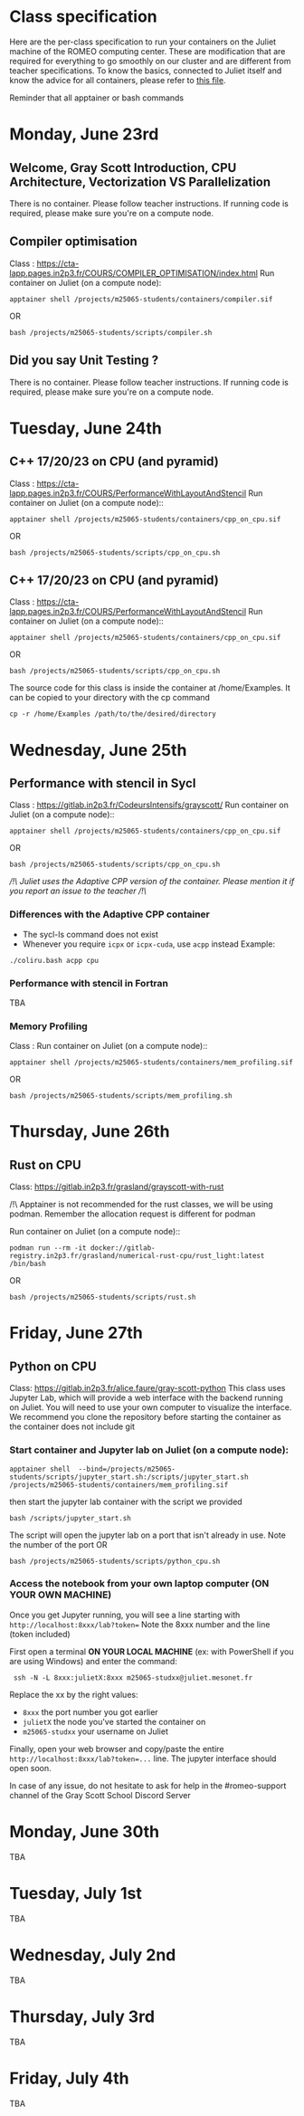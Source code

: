 # Class specification
Here are the per-class specification to run your containers on the Juliet machine of the ROMEO computing center. These are modification that are required for everything to go smoothly on our cluster and are different from teacher specifications.
To know the basics, connected to Juliet itself and know the advice for all containers, please refer to [this file](https://github.com/barriost/GSSdoc/blob/main/README.md).

Reminder that all apptainer or bash commands

# Monday, June 23rd

## __Welcome, Gray Scott Introduction, CPU Architecture, Vectorization VS Parallelization__
There is no container. Please follow teacher instructions. If running code is required, please make sure you're on a compute node.

## Compiler optimisation
Class : https://cta-lapp.pages.in2p3.fr/COURS/COMPILER_OPTIMISATION/index.html
Run container on Juliet (on a compute node): 
```
apptainer shell /projects/m25065-students/containers/compiler.sif
```
OR
```
bash /projects/m25065-students/scripts/compiler.sh
```

## Did you say Unit Testing ?
There is no container. Please follow teacher instructions. If running code is required, please make sure you're on a compute node.

# Tuesday, June 24th
## C++ 17/20/23 on CPU (and pyramid)
Class : https://cta-lapp.pages.in2p3.fr/COURS/PerformanceWithLayoutAndStencil
Run container on Juliet (on a compute node):: 
```
apptainer shell /projects/m25065-students/containers/cpp_on_cpu.sif
```
OR
```
bash /projects/m25065-students/scripts/cpp_on_cpu.sh
```

## C++ 17/20/23 on CPU (and pyramid)
Class : https://cta-lapp.pages.in2p3.fr/COURS/PerformanceWithLayoutAndStencil
Run container on Juliet (on a compute node):: 
```
apptainer shell /projects/m25065-students/containers/cpp_on_cpu.sif
```
OR
```
bash /projects/m25065-students/scripts/cpp_on_cpu.sh
```

The source code for this class is inside the container at /home/Examples. It can be copied to your directory with the cp command

```
cp -r /home/Examples /path/to/the/desired/directory
```
# Wednesday, June 25th
## Performance with stencil in Sycl 
Class : https://gitlab.in2p3.fr/CodeursIntensifs/grayscott/
Run container on Juliet (on a compute node):: 
```
apptainer shell /projects/m25065-students/containers/cpp_on_cpu.sif
```
OR
```
bash /projects/m25065-students/scripts/cpp_on_cpu.sh
```
*/!\ Juliet uses the Adaptive CPP version of the container. Please mention it if you report an issue to the teacher /!\\*

### Differences with the Adaptive CPP container
- The sycl-ls command does not exist
- Whenever you require `icpx` or `icpx-cuda`, use `acpp` instead
Example:
```
./coliru.bash acpp cpu
```

### Performance with stencil in Fortran
TBA

### Memory Profiling 
Class : 
Run container on Juliet (on a compute node):: 
```
apptainer shell /projects/m25065-students/containers/mem_profiling.sif
```
OR
```
bash /projects/m25065-students/scripts/mem_profiling.sh
```  


# Thursday, June 26th
## Rust on CPU 
Class: https://gitlab.in2p3.fr/grasland/grayscott-with-rust 

/!\ Apptainer is not recommended for the rust classes, we will be using podman. Remember the allocation request is different for podman

Run container on Juliet (on a compute node):: 
```
podman run --rm -it docker://gitlab-registry.in2p3.fr/grasland/numerical-rust-cpu/rust_light:latest /bin/bash
```
OR
```
bash /projects/m25065-students/scripts/rust.sh
```

# Friday, June 27th
## Python on CPU
Class: https://gitlab.in2p3.fr/alice.faure/gray-scott-python
This class uses Jupyter Lab, which will provide a web interface with the backend running on Juliet. You will need to use your own computer to visualize the interface.
We recommend you clone the repository before starting the container as the container does not include git 

### Start container and Jupyter lab on Juliet (on a compute node):

```
apptainer shell  --bind=/projects/m25065-students/scripts/jupyter_start.sh:/scripts/jupyter_start.sh /projects/m25065-students/containers/mem_profiling.sif
```
then start the jupyter lab container with the script we provided

```
bash /scripts/jupyter_start.sh
```
The script will open the jupyter lab on a port that isn't already in use. Note the number of the port
OR

```
bash /projects/m25065-students/scripts/python_cpu.sh
```

### Access the notebook from your own laptop computer (ON YOUR OWN MACHINE)

Once you get Jupyter running, you will see a line starting with ` http://localhost:8xxx/lab?token=`
Note the 8xxx number and the line (token included)

First open a terminal **ON YOUR LOCAL MACHINE** (ex: with PowerShell if you are using Windows) and enter the command:

```
 ssh -N -L 8xxx:julietX:8xxx m25065-studxx@juliet.mesonet.fr
```
Replace the xx by the right values:
- `8xxx` the port number you got earlier
- `julietX` the node you've started the container on
- `m25065-studxx` your username on Juliet

Finally, open your web browser and copy/paste the entire ` http://localhost:8xxx/lab?token=...` line.
The jupyter interface should open soon.

In case of any issue, do not hesitate to ask for help in the #romeo-support channel of the Gray Scott School Discord Server
# Monday, June 30th
TBA

# Tuesday, July 1st
TBA

# Wednesday, July 2nd
TBA

# Thursday, July 3rd
TBA

# Friday, July 4th
TBA
